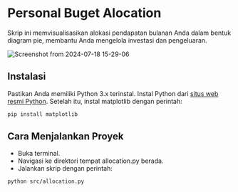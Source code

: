 # Personal Buget Alocation

Skrip ini memvisualisasikan alokasi pendapatan bulanan Anda dalam bentuk diagram pie, membantu Anda mengelola investasi dan pengeluaran.

![Screenshot from 2024-07-18 15-29-06](https://github.com/user-attachments/assets/14608ea1-1a15-4431-973a-2014759d6235)

## Instalasi

Pastikan Anda memiliki Python 3.x terinstal. Instal Python dari [situs web resmi Python](https://www.python.org/downloads/). Setelah itu, instal matplotlib dengan perintah:

```bash
pip install matplotlib
```

## Cara Menjalankan Proyek

- Buka terminal.
- Navigasi ke direktori tempat allocation.py berada.
- Jalankan skrip dengan perintah:

```bash
python src/allocation.py
```
